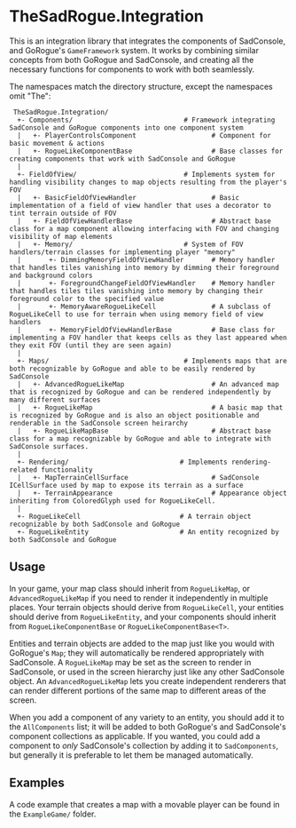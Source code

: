 # TheSadRogue.Integration

This is an integration library that integrates the components of SadConsole, and GoRogue's `GameFramework` system.  It works by combining similar concepts from both GoRogue and SadConsole, and creating all the necessary functions for components to work with both seamlessly.

The namespaces match the directory structure, except the namespaces omit "The":

```
 TheSadRogue.Integration/
  +- Components/                            # Framework integrating SadConsole and GoRogue components into one component system
  |   +- PlayerControlsComponent                   # Component for basic movement & actions
  |   +- RogueLikeComponentBase                    # Base classes for creating components that work with SadConsole and GoRogue
  |
  +- FieldOfView/                           # Implements system for handling visibility changes to map objects resulting from the player's FOV
  |   +- BasicFieldOfViewHandler                   # Basic implementation of a field of view handler that uses a decorator to tint terrain outside of FOV
  |   +- FieldOfViewHandlerBase                    # Abstract base class for a map component allowing interfacing with FOV and changing visibility of map elements
  |   +- Memory/                            # System of FOV handlers/terrain classes for implementing player "memory"
  |       +- DimmingMemoryFieldOfViewHandler       # Memory handler that handles tiles vanishing into memory by dimming their foreground and background colors
  |       +- ForegroundChangeFieldOfViewHandler    # Memory handler that handles tiles tiles vanishing into memory by changing their foreground color to the specified value
  |       +- MemoryAwareRogueLikeCell              # A subclass of RogueLikeCell to use for terrain when using memory field of view handlers
  |       +- MemoryFieldOfViewHandlerBase          # Base class for implementing a FOV handler that keeps cells as they last appeared when they exit FOV (until they are seen again)
  |
  +- Maps/                                  # Implements maps that are both recognizable by GoRogue and able to be easily rendered by SadConsole
  |   +- AdvancedRogueLikeMap                      # An advanced map that is recognized by GoRogue and can be rendered independently by many different surfaces
  |   +- RogueLikeMap                              # A basic map that is recognized by GoRogue and is also an object positionable and renderable in the SadConsole screen heirarchy
  |   +- RogueLikeMapBase                          # Abstract base class for a map recognizable by GoRogue and able to integrate with SadConsole surfaces.
  |
  +- Rendering/                            # Implements rendering-related functionality
  |   +- MapTerrainCellSurface                     # SadConsole ICellSurface used by map to expose its terrain as a surface
  |   +- TerrainAppearance                         # Appearance object inheriting from ColoredGlyph used for RogueLikeCell.
  |
  +- RogueLikeCell                         # A terrain object recognizable by both SadConsole and GoRogue
  +- RogueLikeEntity                       # An entity recognized by both SadConsole and GoRogue
```

## Usage

In your game, your map class should inherit from `RogueLikeMap`, or `AdvancedRogueLikeMap` if you need to render it independently in multiple places.  Your terrain objects should derive from `RogueLikeCell`, your entities should derive from `RogueLikeEntity`, and your components should inherit from `RogueLikeComponentBase` or `RogueLikeComponentBase<T>`.

Entities and terrain objects are added to the map just like you would with GoRogue's `Map`; they will automatically be rendered appropriately with SadConsole.  A `RogueLikeMap` may be set as the screen to render in SadConsole, or used in the screen hierarchy just like any other SadConsole object.  An `AdvancedRogueLikeMap` lets you create independent renderers that can render different portions of the same map to different areas of the screen.

When you add a component of any variety to an entity, you should add it to the `AllComponents` list; it will be added to both GoRogue's and SadConsole's component collections as applicable.  If you wanted, you could add a component to _only_ SadConsole's collection by adding it to `SadComponents`, but generally it is preferable to let them be managed automatically.


## Examples
A code example that creates a map with a movable player can be found in the `ExampleGame/` folder.
